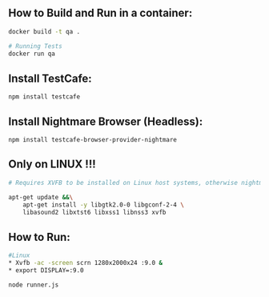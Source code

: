 How to Build and Run in a container:
---
```bash
docker build -t qa .

# Running Tests
docker run qa
```

Install TestCafe:
---
`npm install testcafe`


Install Nightmare Browser (Headless):
---
`npm install testcafe-browser-provider-nightmare`


Only on LINUX !!!
---
```bash
# Requires XVFB to be installed on Linux host systems, otherwise nightmare will not work

apt-get update &&\
    apt-get install -y libgtk2.0-0 libgconf-2-4 \
    libasound2 libxtst6 libxss1 libnss3 xvfb
```

How to Run:
---
```bash
#Linux
* Xvfb -ac -screen scrn 1280x2000x24 :9.0 &
* export DISPLAY=:9.0

node runner.js
```


